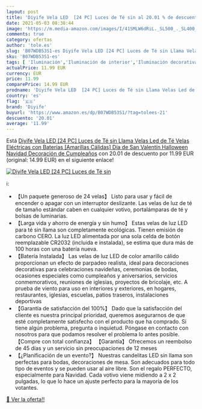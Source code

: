 ```yaml
---
layout: post
title: 'Diyife Vela LED  [24 PC] Luces de Té sin al 20.01 % de descuento'
date: 2021-05-03 08:38:44
image: 'https://m.media-amazon.com/images/I/41SMLW6dRiL._SL500_._SL400_.jpg'
comments: true
category: ofertas
author: 'tole.es'
slug: 'B07WDB53S1-es Diyife Vela LED [24 PC] Luces de Té sin Llama Velas Led de...'
sku: 'B07WDB53S1-es'
tags: [ 'Iluminación','Iluminación de interior','Iluminación decorativa y para usos específicos de interior','Velas eléctricas y LED','diyife','navidad', ]
actualPrice: 11.99 EUR
currency: EUR
price: 11.99
comparePrice: 14.99 EUR
prodname: 'Diyife Vela LED  [24 PC] Luces de Té sin Llama Velas Led de Té Velas Eléctricas con Baterías [Amarillas Cálidas] Día de San Valentín  Halloween  Navidad  Decoración de Cumpleaños'
country: 'es'
flag: '🇪🇸'
brand: 'Diyife'
buyurl: 'https://www.amazon.es/dp/B07WDB53S1/?tag=tolees-21'
descuento: '20.01'
average: '11.99'
---
```


Está [Diyife Vela LED  [24 PC] Luces de Té sin Llama Velas Led de Té Velas Eléctricas con Baterías [Amarillas Cálidas] Día de San Valentín  Halloween  Navidad  Decoración de Cumpleaños](https://www.amazon.es/dp/B07WDB53S1/?tag=tolees-21) con 20.01 de descuento por 11.99 EUR (original: 14.99 EUR) en el siguiente enlace!

[![Diyife Vela LED  [24 PC] Luces de Té sin](https://m.media-amazon.com/images/I/41SMLW6dRiL._SL500_._SL400_.jpg)](https://www.amazon.es/dp/B07WDB53S1/?tag=tolees-21)

ℹ️:

- 【Un paquete generoso de 24 velas】 Listo para usar y fácil de encender o apagar con un interruptor deslizante. Las velas de luz de té de tamaño estándar caben en cualquier votivo, portalámparas de té y bolsas de luminarias.
- 【Larga vida y ahorro de energía y sin humo】 Estas velas de luz LED para té sin llama son completamente ecológicas. Tienen emisión de carbono CERO. La luz LED alimentada por una sola celda de botón reemplazable CR2032 (incluida e instalada), se estima que dura más de 100 horas con una batería nueva.
- 【Batería Instalada】 Las velas de luz LED de color amarillo cálido proporcionan un efecto de parpadeo realista, ideal para decoraciones decorativas para celebraciones navideñas, ceremonias de bodas, ocasiones especiales como cumpleaños y aniversarios, servicios conmemorativos, reuniones de iglesias, proyectos de bricolaje, etc. A prueba de viento para uso en interiores y exteriores, en hogares, restaurantes, iglesias, escuelas, patios traseros, instalaciones deportivas
- 【Garantía de satisfacción del 100%】 Dado que la satisfacción del cliente es nuestra principal prioridad, queremos asegurarnos de que esté completamente satisfecho con el producto que ha comprado. Si tiene algún problema, pregunta o inquietud. Póngase en contacto con nosotros para que podamos resolver el problema lo antes posible. 【Compre con total confianza】 【Garantía】 Ofrecemos un reembolso de 45 días y un servicio sin preocupaciones de 12 meses
- 【¿Planificación de un evento?】 Nuestras candelitas LED sin llama son perfectas para bodas, decoraciones de mesa. Son adecuados para todo tipo de eventos y se pueden usar al aire libre. Son el regalo PERFECTO, especialmente para Navidad. Cada votivo viene midiendo a 2 x 2 pulgadas, lo que lo hace un ajuste perfecto para la mayoría de los votantes.

[🛒 Ver la oferta!!](https://www.amazon.es/dp/B07WDB53S1/?tag=tolees-21)
